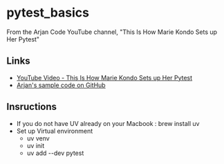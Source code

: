 # pytest_basics
From the Arjan Code YouTube channel, "This Is How Marie Kondo Sets up Her Pytest"

## Links
- [YouTube Video - This Is How Marie Kondo Sets up Her Pytest](https://youtu.be/jxqGsJEhiAg?si=DX9yKB3mVtUWIBH0)
- [Arjan's sample code on GitHub](https://github.com/ArjanCodes/examples/tree/main/2025/simple-pytest)

## Insructions
- If you do not have UV already on your Macbook : brew install uv
- Set up Virtual environment
    - uv venv
    - uv init
    - uv add --dev pytest